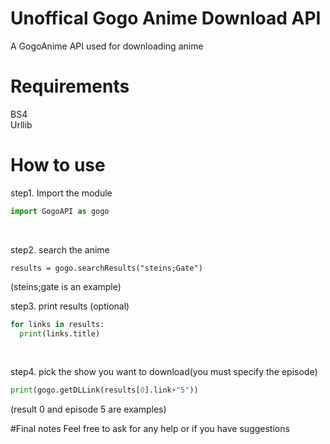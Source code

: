 # Unoffical Gogo Anime Download API
A GogoAnime API used for downloading anime
# Requirements
BS4<br/>
Urllib
# How to use
step1. Import the module
```python 
import GogoAPI as gogo
```
<br/>

step2. search the anime 
```pyhton
results = gogo.searchResults("steins;Gate")
```
(steins;gate is an example)<br/>

step3. print results (optional)
```python
for links in results:
  print(links.title)
  ```
<br/>

step4. pick the show you want to download(you must specify the episode)
```python
print(gogo.getDLLink(results[0].link+"5"))
```
(result 0 and episode 5 are examples)

#Final notes
Feel free to ask for any help or if you have suggestions

